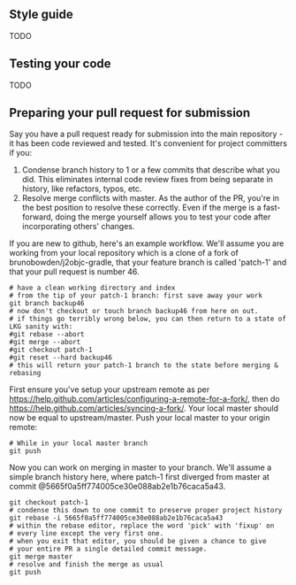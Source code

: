## Style guide
TODO

## Testing your code
TODO

## Preparing your pull request for submission
Say you have a pull request ready for submission into the main repository - it has
been code reviewed and tested.
It's convenient for project committers if you:

1.  Condense branch history to 1 or a few commits that describe what you did.  This
eliminates internal code review fixes from being separate in history,
like refactors, typos, etc.
2.  Resolve merge conflicts with master.  As the author of the PR, you're in the
best position to resolve these correctly.  Even if the merge is a fast-forward,
doing the merge yourself allows you to test your code after incorporating others'
changes.

If you are new to github, here's an example workflow.
We'll assume you are working from your local repository
which is a clone of a fork of brunobowden/j2objc-gradle, that your feature
branch is called 'patch-1' and that your pull request is number 46.

```
# have a clean working directory and index
# from the tip of your patch-1 branch: first save away your work
git branch backup46
# now don't checkout or touch branch backup46 from here on out.
# if things go terribly wrong below, you can then return to a state of LKG sanity with:
#git rebase --abort
#git merge --abort
#git checkout patch-1
#git reset --hard backup46
# this will return your patch-1 branch to the state before merging & rebasing
```
First ensure you've setup your upstream remote as per 
https://help.github.com/articles/configuring-a-remote-for-a-fork/,
then do https://help.github.com/articles/syncing-a-fork/.
Your local master should now be equal to upstream/master.
Push your local master to your origin remote:
```
# While in your local master branch
git push
```

Now you can work on merging in master to your branch.  We'll assume a simple
branch history here, where patch-1 first diverged from master at commit
@5665f0a5ff774005ce30e088ab2e1b76caca5a43.
```
git checkout patch-1
# condense this down to one commit to preserve proper project history
git rebase -i 5665f0a5ff774005ce30e088ab2e1b76caca5a43
# within the rebase editor, replace the word 'pick' with 'fixup' on
# every line except the very first one. 
# when you exit that editor, you should be given a chance to give
# your entire PR a single detailed commit message.
git merge master
# resolve and finish the merge as usual
git push
```
